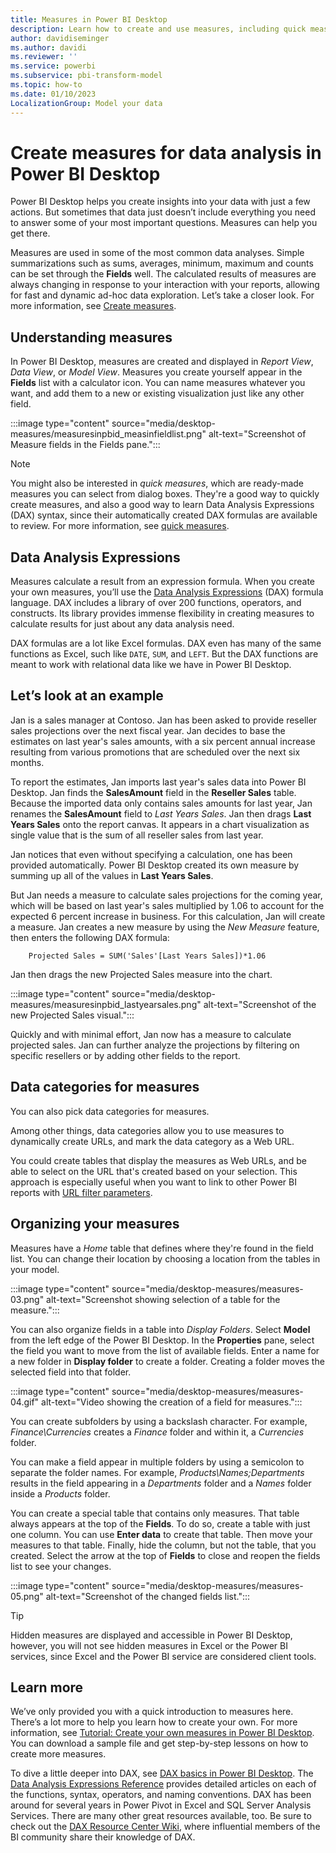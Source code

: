 ```yaml
---
title: Measures in Power BI Desktop
description: Learn how to create and use measures, including quick measures and DAX syntax, in Power BI Desktop to help you create insights for your data.
author: davidiseminger
ms.author: davidi
ms.reviewer: ''
ms.service: powerbi
ms.subservice: pbi-transform-model
ms.topic: how-to
ms.date: 01/10/2023
LocalizationGroup: Model your data
---
```

# Create measures for data analysis in Power BI Desktop

Power BI Desktop helps you create insights into your data with just a few actions. But sometimes that data just doesn’t include everything you need to answer some of your most important questions. Measures can help you get there.

Measures are used in some of the most common data analyses. Simple summarizations such as sums, averages, minimum, maximum and counts can be set through the **Fields** well. The calculated results of measures are always changing in response to your interaction with your reports, allowing for fast and dynamic ad-hoc data exploration. Let’s take a closer look. For more information, see [Create measures](/training/modules/model-data-power-bi/4b-create-calculated-measures).

## Understanding measures

In Power BI Desktop, measures are created and displayed in *Report View*, *Data View*, or *Model View*. Measures you create yourself appear in the **Fields** list with a calculator icon. You can name measures whatever you want, and add them to a new or existing visualization just like any other field.

:::image type="content" source="media/desktop-measures/measuresinpbid_measinfieldlist.png" alt-text="Screenshot of Measure fields in the Fields pane.":::

> [!NOTE]
> You might also be interested in *quick measures*, which are ready-made measures you can select from dialog boxes. They're a good way to quickly create measures, and also a good way to learn Data Analysis Expressions (DAX) syntax, since their automatically created DAX formulas are available to review. For more information, see [quick measures](desktop-quick-measures.md).
> 
> 

## Data Analysis Expressions

Measures calculate a result from an expression formula. When you create your own measures, you’ll use the [Data Analysis Expressions](/dax/) (DAX) formula language. DAX includes a library of over 200 functions, operators, and constructs. Its library provides immense flexibility in creating measures to calculate results for just about any data analysis need.

DAX formulas are a lot like Excel formulas. DAX even has many of the same functions as Excel, such like `DATE`, `SUM`, and `LEFT`. But the DAX functions are meant to work with relational data like we have in Power BI Desktop.

## Let’s look at an example

Jan is a sales manager at Contoso. Jan has been asked to provide reseller sales projections over the next fiscal year. Jan decides to base the estimates on last year's sales amounts, with a six percent annual increase resulting from various promotions that are scheduled over the next six months.

To report the estimates, Jan imports last year's sales data into Power BI Desktop. Jan finds the **SalesAmount** field in the **Reseller Sales** table. Because the imported data only contains sales amounts for last year, Jan renames the **SalesAmount** field to *Last Years Sales*. Jan then drags **Last Years Sales** onto the report canvas. It appears in a chart visualization as single value that is the sum of all reseller sales from last year.

Jan notices that even without specifying a calculation, one has been provided automatically. Power BI Desktop created its own measure by summing up all of the values in **Last Years Sales**.

But Jan needs a measure to calculate sales projections for the coming year, which will be based on last year's sales multiplied by 1.06 to account for the expected 6 percent increase in business. For this calculation, Jan will create a measure. Jan creates a new measure by using the *New Measure* feature, then enters the following DAX formula:

```dax
    Projected Sales = SUM('Sales'[Last Years Sales])*1.06
```

Jan then drags the new Projected Sales measure into the chart.

:::image type="content" source="media/desktop-measures/measuresinpbid_lastyearsales.png" alt-text="Screenshot of the new Projected Sales visual.":::

Quickly and with minimal effort, Jan now has a measure to calculate projected sales. Jan can further analyze the projections by filtering on specific resellers or by adding other fields to the report.

## Data categories for measures

You can also pick data categories for measures.

Among other things, data categories allow you to use measures to dynamically create URLs, and mark the data category as a Web URL.

You could create tables that display the measures as Web URLs, and be able to select on the URL that's created based on your selection. This approach is especially useful when you want to link to other Power BI reports with [URL filter parameters](../collaborate-share/service-url-filters.md).

## Organizing your measures

Measures have a *Home* table that defines where they're found in the field list. You can change their location by choosing a location from the tables in your model.

:::image type="content" source="media/desktop-measures/measures-03.png" alt-text="Screenshot showing selection of a table for the measure.":::

You can also organize fields in a table into *Display Folders*. Select **Model** from the left edge of the Power BI Desktop. In the **Properties** pane, select the field you want to move from the list of available fields. Enter a name for a new folder in **Display folder** to create a folder. Creating a folder moves the selected field into that folder.

:::image type="content" source="media/desktop-measures/measures-04.gif" alt-text="Video showing the creation of a field for measures.":::

You can create subfolders by using a backslash character. For example, *Finance\Currencies* creates a *Finance* folder and within it, a *Currencies* folder.

You can make a field appear in multiple folders by using a semicolon to separate the folder names. For example, *Products\Names;Departments* results in the field appearing in a *Departments* folder and a *Names* folder inside a *Products* folder.

You can create a special table that contains only measures. That table always appears at the top of the **Fields**. To do so, create a table with just one column. You can use **Enter data** to create that table. Then move your measures to that table. Finally, hide the column, but not the table, that you created. Select the arrow at the top of **Fields** to close and reopen the fields list to see your changes.

:::image type="content" source="media/desktop-measures/measures-05.png" alt-text="Screenshot of the changed fields list.":::

> [!TIP]
> Hidden measures are displayed and accessible in Power BI Desktop, however, you will not see hidden measures in Excel or the Power BI services, since Excel and the Power BI service are considered client tools.

## Learn more

We’ve only provided you with a quick introduction to measures here. There’s a lot more to help you learn how to create your own. For more information, see [Tutorial: Create your own measures in Power BI Desktop](desktop-tutorial-create-measures.md). You can download a sample file and get step-by-step lessons on how to create more measures.  

To dive a little deeper into DAX, see [DAX basics in Power BI Desktop](desktop-quickstart-learn-dax-basics.md). The [Data Analysis Expressions Reference](/dax/) provides detailed articles on each of the functions, syntax, operators, and naming conventions. DAX has been around for several years in Power Pivot in Excel and SQL Server Analysis Services. There are many other great resources available, too. Be sure to check out the [DAX Resource Center Wiki](https://social.technet.microsoft.com/wiki/contents/articles/1088.dax-resource-center.aspx), where influential members of the BI community share their knowledge of DAX.
